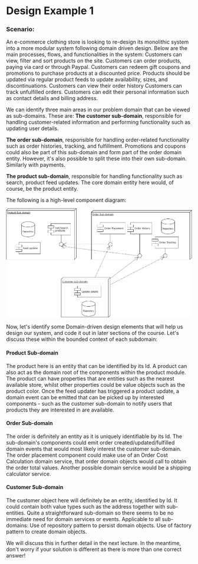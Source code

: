 # Design Example 1

### Scenario:
An e-commerce clothing store is looking to re-design its monolithic system into a more modular system following domain driven design. Below are the main processes, flows, and functionalities in the system:
Customers can view, filter and sort products on the site.
Customers can order products, paying via card or through Paypal.
Customers can redeem gift coupons and promotions to purchase products at a discounted price.
Products should be updated via regular product feeds to update availability, sizes, and discontinuations.
Customers can view their order history
Customers can track unfulfilled orders.
Customers can edit their personal information such as contact details and billing address.

We can identify three main areas in our problem domain that can be viewed as sub-domains. These are:
**The customer sub-domain**, responsible for handling customer-related information and performing functionality such as updating user details.

**The order sub-domain**, responsible for handling order-related functionality such as order histories, tracking, and fulfillment. Promotions and coupons could also be part of this sub-domain and form part of the order domain entity. However, it's also possible to split these into their own sub-domain. Similarly with payments.

**The product sub-domain**, responsible for handling functionality such as search, product feed updates. The core domain entity here would, of course, be the product entity.

The following is a high-level component diagram:

![clipboard.png](design_example_1.png)


Now, let's identify some Domain-driven design elements that will help us design our system, and code it out in later sections of the course. Let's discuss these within the bounded context of each subdomain:

#### Product Sub-domain
The product here is an entity that can be identified by its Id. A product can also act as the domain root of the components within the product module.
The product can have properties that are entities such as the nearest available store, whilst other properties could be value objects such as the product color.
Once the feed updater has triggered a product update, a domain event can be emitted that can be picked up by interested components - such as the customer sub-domain to notify users that products they are interested in are available.

#### Order Sub-domain
The order is definitely an entity as it is uniquely identifiable by its Id.
The sub-domain's components could emit order created/updated/fulfilled domain events that would most likely interest the customer sub-domain.
The order placement component could make use of an Order Cost Calculation domain service, that order domain objects would call to obtain the order total values. Another possible domain service would be a shipping calculator service.

#### Customer Sub-domain
The customer object here will definitely be an entity, identified by Id.
It could contain both value types such as the address together with sub-entities.
Quite a straightforward sub-domain so there seems to be no immediate need for domain services or events.
Applicable to all sub-domains:
Use of repository pattern to persist domain objects.
Use of factory pattern to create domain objects.

We will discuss this in further detail in the next lecture. In the meantime, don't worry if your solution is different as there is more than one correct answer!

